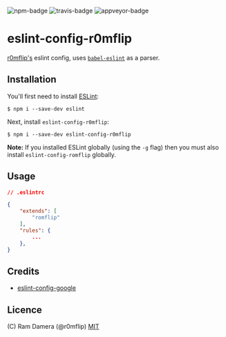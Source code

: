 ![npm-badge](https://img.shields.io/npm/v/eslint-config-r0mflip.svg?&style=flat-square)
![travis-badge](https://img.shields.io/travis/r0mflip/eslint-config-r0mflip/master.svg?label=Travis&style=flat-square)
![appveyor-badge](https://img.shields.io/appveyor/ci/r0mflip/eslint-config-r0mflip.svg?label=Appveyor&style=flat-square)

# eslint-config-r0mflip

[r0mflip's](https://github.com/r0mflip) eslint config, uses [`babel-eslint`](https://github.com/babel/babel-eslint) as a parser.

## Installation

You'll first need to install [ESLint](http://eslint.org):

```
$ npm i --save-dev eslint
```

Next, install `eslint-config-r0mflip`:

```
$ npm i --save-dev eslint-config-r0mflip
```

**Note:** If you installed ESLint globally (using the `-g` flag) then you must
also install `eslint-config-romflip` globally.

## Usage

``` json
// .eslintrc

{
    "extends": [
        "romflip"
    ],
    "rules": {
        ...
    },
}
```

## Credits

* [eslint-config-google](https://github.com/google/eslint-config-google)

## Licence

(C) Ram Damera (@r0mflip) [MIT](LICENCE)

